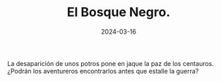 ﻿---
title: El Bosque Negro.
summary: Oneshot trepidante para pasar una tarde con tus jugadores.

authors:
- Miguel Rodríguez
date: 2024-03-16
type: post
categories:
- Comunidad
tags:
- Oneshot
- Exploración
- Bosque
- Selva
minlevels: "2"
maxlevels: "4"
prices: gratis
session: "1"
mincharacters: "4"
maxcharacters: "6"
eval: no oficial
cover: "el-bosque-negro.jpg"
download: "el-bosque-negro.pdf"
moreinfo:
license: "OGL"
draft: false

---

La desaparición de unos potros pone en jaque la paz de los centauros. ¿Podrán los aventureros encontrarlos antes que estalle la guerra?

